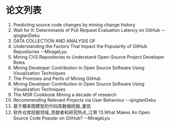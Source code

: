 # 论文列表

1. Predicting source code changes by mining change history   
2. Wait for It: Determinants of Pull Request Evaluation Latency on GitHub   -- qinglanDeku
3. DATA COLLECTION AND ANALYSIS OF
4. Understanding the Factors That Impact the Popularity of GitHub Repositories  --MirageLyu
5. Mining CVS Repositories to Understand Open-Source Project Developer Roles
6. Mining Developer Contribution in Open Source Software Using Visualization Techniques 
7. The Promises and Perils of Mining GitHub
8. Mining Developer Contribution in Open Source Software Using Visualization Techniques 
9. The MSR Cookbook Mining a decade of research 
10. Recommending Relevant Projects via User Behaviour  --qinglanDeku
11. 基于概率图模型的代码库数据挖掘_姜凯
12. 软件仓库挖掘领域_贡献者和研究热点_江贺
13.What Makes An Open Source Code Popular on GitHub?  --MirageLyu
